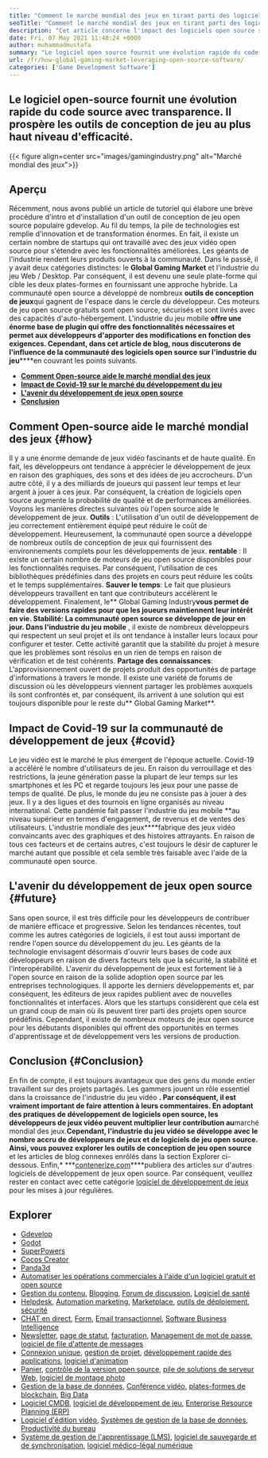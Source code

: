 ```yaml
---
title: "Comment le marché mondial des jeux en tirant parti des logiciels open source" 
seoTitle: "Comment le marché mondial des jeux en tirant parti des logiciels open source" 
description: "Cet article concerne l'impact des logiciels open source sur le marché mondial des jeux. La communauté open source offre de meilleures façons de développer des jeux." 
date: Fri, 07 May 2021 11:48:24 +0000
author: muhammadmustafa
summary: "Le logiciel open source fournit une évolution rapide du code source avec transparence. Il prospère les outils de conception de jeu au plus haut niveau d'efficacité." 
url: /fr/how-global-gaming-market-leveraging-open-source-software/
categories: ['Game Development Software']
---
```


## Le logiciel open-source fournit une évolution rapide du code source avec transparence. Il prospère les outils de conception de jeu au plus haut niveau d'efficacité.

{{< figure align=center src="images/gamingindustry.png" alt="Marché mondial des jeux">}}


## Aperçu
Récemment, nous avons publié un article de tutoriel qui élabore une brève procédure d'intro et d'installation d'un outil de conception de jeu open source populaire gdevelop. Au fil du temps, la pile de technologies est remplie d'innovation et de transformation énormes. En fait, il existe un certain nombre de startups qui ont travaillé avec des jeux vidéo open source pour s'étendre avec les fonctionnalités améliorées. Les géants de l'industrie rendent leurs produits ouverts à la communauté. Dans le passé, il y avait deux catégories distinctes: le **Global Gaming Market** et l'industrie du jeu Web / Desktop.
Par conséquent, il est devenu une seule plate-forme qui cible les deux plates-formes en fournissant une approche hybride. La communauté open source a développé de nombreux **outils de conception de jeux**qui gagnent de l'espace dans le cercle du développeur. Ces moteurs de jeu open source gratuits sont open source, sécurisés et sont livrés avec des capacités d'auto-hébergement. L'industrie du jeu mobile **offre une énorme base de plugin qui offre des fonctionnalités nécessaires et permet aux développeurs d'apporter des modifications en fonction des exigences. Cependant, dans cet article de blog, nous discuterons de l'influence de la communauté des logiciels open source sur l'industrie du jeu******en couvrant les points suivants.
  * **[Comment Open-source aide le marché mondial des jeux][1]** 
  * **[Impact de Covid-19 sur le marché du développement du jeu][2]** 
  * **[L'avenir du développement de jeux open source][3]** 
  * **[Conclusion][4]** 

## **Comment Open-source aide le marché mondial des jeux** {#how}

Il y a une énorme demande de jeux vidéo fascinants et de haute qualité. En fait, les développeurs ont tendance à apprécier le développement de jeux en raison des graphiques, des sons et des idées de jeu accrocheurs. D'un autre côté, il y a des milliards de joueurs qui passent leur temps et leur argent à jouer à ces jeux. Par conséquent, la création de logiciels open source augmente la probabilité de qualité et de performances améliorées. Voyons les manières directes suivantes où l'open source aide le développement de jeux.
**Outils** : L'utilisation d'un outil de développement de jeu correctement entièrement équipé peut réduire le coût de développement. Heureusement, la communauté open source a développé de nombreux outils de conception de jeux qui fournissent des environnements complets pour les développements de jeux.
**rentable** : Il existe un certain nombre de moteurs de jeu open source disponibles pour les fonctionnalités requises. Par conséquent, l'utilisation de ces bibliothèques prédéfinies dans des projets en cours peut réduire les coûts et le temps supplémentaires.
**Sauver le temps**: Le fait que plusieurs développeurs travaillent en tant que contributeurs accélèrent le développement. Finalement, le** Global Gaming Industry**vous permet de faire des versions rapides pour que les joueurs maintiennent leur intérêt en vie.
**Stabilité**: La communauté open source se développe de jour en jour. Dans l'industrie du jeu mobile** , il existe de nombreux développeurs qui respectent un seul projet et ils ont tendance à installer leurs locaux pour configurer et tester. Cette activité garantit que la stabilité du projet à mesure que les problèmes sont résolus en un rien de temps en raison de vérification et de test cohérents.
**Partage des connaissances**: L'approvisionnement ouvert de projets produit des opportunités de partage d'informations à travers le monde. Il existe une variété de forums de discussion où les développeurs viennent partager les problèmes auxquels ils sont confrontés et, par conséquent, ils arrivent à une solution qui est toujours disponible pour le reste du** Global Gaming Market**.

## **Impact de Covid-19 sur la communauté de développement de jeux**  {#covid}

Le jeu vidéo est le marché le plus émergent de l'époque actuelle. Covid-19 a accéléré le nombre d'utilisateurs de jeu. En raison du verrouillage et des restrictions, la jeune génération passe la plupart de leur temps sur les smartphones et les PC et regarde toujours les jeux pour une passe de temps de qualité. De plus, le monde du jeu ne consiste pas à jouer à des jeux. Il y a des ligues et des tournois en ligne organisés au niveau international.
Cette pandémie fait passer l'industrie du jeu mobile **au niveau supérieur en termes d'engagement, de revenus et de ventes des utilisateurs. L'industrie mondiale des jeux****fabrique des jeux vidéo convaincants avec des graphiques et des histoires attrayants. En raison de tous ces facteurs et de certains autres, c'est toujours le désir de capturer le marché autant que possible et cela semble très faisable avec l'aide de la communauté open source.

## **L'avenir du développement de jeux open source** {#future}

Sans open source, il est très difficile pour les développeurs de contribuer de manière efficace et progressive. Selon les tendances récentes, tout comme les autres catégories de logiciels, il est tout aussi important de rendre l'open source du développement du jeu. Les géants de la technologie envisagent désormais d'ouvrir leurs bases de code aux développeurs en raison de divers facteurs tels que la sécurité, la stabilité et l'interopérabilité.
L'avenir du développement de jeux est fortement lié à l'open source en raison de la solide adoption open source par les entreprises technologiques. Il apporte les derniers développements et, par conséquent, les éditeurs de jeux rapides publient avec de nouvelles fonctionnalités et interfaces. Alors que les startups considèrent que cela est un grand coup de main où ils peuvent tirer parti des projets open source prédéfinis. Cependant, il existe de nombreux moteurs de jeux open source pour les débutants disponibles qui offrent des opportunités en termes d'apprentissage et de développement vers les versions de production.

## **Conclusion** {#Conclusion}

En fin de compte, il est toujours avantageux que des gens du monde entier travaillent sur des projets partagés. Les gammers jouent un rôle essentiel dans la croissance de l'industrie du jeu vidéo **. Par conséquent, il est vraiment important de faire attention à leurs commentaires. En adoptant des pratiques de développement de logiciels open source, les développeurs de jeux vidéo peuvent multiplier leur contribution au**marché mondial des jeux.**Cependant, l'industrie du jeu vidéo se développe avec le nombre accru de développeurs de jeux et de logiciels de jeu open source. Ainsi, vous pouvez explorer les outils de conception de jeu open source** et les articles de blog connexes enrôlés dans la section Explorer ci-dessous.
Enfin,* ***[contenerize.com][5]****publiera des articles sur d'autres logiciels de développement de jeux open source. Par conséquent, veuillez rester en contact avec cette catégorie [logiciel de développement de jeux][6] pour les mises à jour régulières.

## Explorer
  * [Gdevelop][7]
  * [Godot][8]
  * [SuperPowers][9]
  * [Cocos Creator][10]
  * [Panda3d][11]
  * [Automatiser les opérations commerciales à l'aide d'un logiciel gratuit et open source][12]
  * [Gestion du contenu][13], [Blogging][14], [Forum de discussion][15], [Logiciel de santé][16]
  * [Helpdesk][17], [Automation marketing][18], [Marketplace][19], [outils de déploiement][20], [sécurité][21]
  * [CHAT en direct][22], [Form][23], [Email transactionnel][24], [Software Business Intelligence][25]
  * [Newsletter][26], [page de statut][27], [facturation][28], [Management de mot de passe][29], [logiciel de file d'attente de messages][30]
  * [Connexion unique][31], [gestion de projet][32], [développement rapide des applications][33], [logiciel d'animation][34]
  * [Panier][35], [contrôle de la version open source][36], [pile de solutions de serveur Web][37], [logiciel de montage photo][38]
  * [Gestion de la base de données][39], [Conférence vidéo][40], [plates-formes de blockchain][41], [Big Data][42]
  * [Logiciel CMDB][43], [logiciel de développement de jeu][6], [Enterprise Resource Planning (ERP)][44]
  * [Logiciel d'édition vidéo][45], [Systèmes de gestion de la base de données][46], [Productivité du bureau][47]
  * [Système de gestion de l'apprentissage (LMS)][48], [logiciel de sauvegarde et de synchronisation][49], [logiciel médico-légal numérique][50]



[1]: #how
[2]: #covid
[3]: #future
[4]: #Conclusion
[5]: https://www.containerize.com/
[6]: https://products.containerize.com/game-development-software/
[7]: https://products.containerize.com/game-development-software/gdevelop/
[8]: https://products.containerize.com/game-development-software/godot/
[9]: https://products.containerize.com/game-development-software/superpowers/
[10]: https://products.containerize.com/game-development-software/cocos-creator/
[11]: https://products.containerize.com/game-development-software/panda3d/
[12]: https://blog.containerize.com/blogging/automate-business-operations-using-open-source-software/
[13]: https://products.containerize.com/content-management/
[14]: https://products.containerize.com/blogging/
[15]: https://products.containerize.com/discussion-forum/
[16]: https://products.containerize.com/healthcare-technologies/
[17]: https://products.containerize.com/helpdesk/
[18]: https://products.containerize.com/marketing-automation/
[19]: https://products.containerize.com/marketplace/
[20]: https://products.containerize.com/deployment-tools/
[21]: https://products.containerize.com/security-testing-tools/
[22]: https://products.containerize.com/live-chat/
[23]: https://products.containerize.com/form/
[24]: https://products.containerize.com/transactional-email/
[25]: https://products.containerize.com/business-intelligence/
[26]: https://products.containerize.com/newsletter/
[27]: https://products.containerize.com/status/
[28]: https://products.containerize.com/invoicing/
[29]: https://products.containerize.com/password-management/
[30]: https://products.containerize.com/message-queue-software/
[31]: https://products.containerize.com/single-sign-on/
[32]: https://products.containerize.com/project-management/
[33]: https://products.containerize.com/rad/
[34]: https://products.containerize.com/animation-software/
[35]: https://products.containerize.com/ecommerce/
[36]: https://products.containerize.com/version-control/
[37]: https://products.containerize.com/solution-stack/
[38]: https://products.containerize.com/photo-editing-software/
[39]: https://products.containerize.com/database-management/
[40]: https://products.containerize.com/video-conferencing/
[41]: https://products.containerize.com/blockchain-platforms/
[42]: https://products.containerize.com/big-data/
[43]: https://products.containerize.com/cmdb-software/
[44]: https://products.containerize.com/erp/
[45]: https://products.containerize.com/video-editing-software/
[46]: https://products.containerize.com/database-management-system/
[47]: https://products.containerize.com/office-productivity/
[48]: https://products.containerize.com/lms/
[49]: https://products.containerize.com/backup-and-sync/
[50]: https://products.containerize.com/digital-forensic-software/
